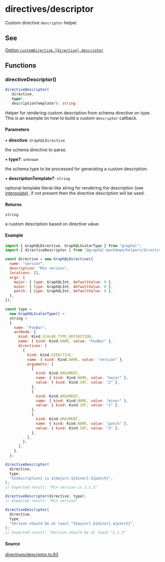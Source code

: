 # directives/descriptor

Custom directive `descriptor` helper.

## See

[Option `customDirective.[directive].descriptor`](https://graphql-markdown.github.io/docs/advanced/custom-directive#descriptor)

## Functions

### directiveDescriptor()

```ts
directiveDescriptor(
   directive,
   type?,
   descriptionTemplate?): string
```

Helper for rendering custom description from schema directive on type.
This is an example on how to build a custom `descriptor` callback.

#### Parameters

▪ **directive**: `GraphQLDirective`

the schema directive to parse.

▪ **type?**: `unknown`

the schema type to be processed for generating a custom description.

▪ **descriptionTemplate?**: `string`

optional template literal-like string for rendering the description (see [interpolate](../utils/interpolate.md#interpolate)), if not present then the directive description will be used.

#### Returns

`string`

a custom description based on directive value.

#### Example

```js
import { GraphQLDirective, GraphQLScalarType } from "graphql";
import { directiveDescriptor } from "@graphql-markdown/helpers/directives/descriptor";

const directive = new GraphQLDirective({
  name: "version",
  description: "Min version",
  locations: [],
  args: {
    major: { type: GraphQLInt, defaultValue: 0 },
    minor: { type: GraphQLInt, defaultValue: 0 },
    patch: { type: GraphQLInt, defaultValue: 0 },
  },
});

const type =
  new GraphQLScalarType() <
  string >
  {
    name: "FooBar",
    astNode: {
      kind: Kind.SCALAR_TYPE_DEFINITION,
      name: { kind: Kind.NAME, value: "FooBar" },
      directives: [
        {
          kind: Kind.DIRECTIVE,
          name: { kind: Kind.NAME, value: "version" },
          arguments: [
            {
              kind: Kind.ARGUMENT,
              name: { kind: Kind.NAME, value: "major" },
              value: { kind: Kind.INT, value: "2" },
            },
            {
              kind: Kind.ARGUMENT,
              name: { kind: Kind.NAME, value: "minor" },
              value: { kind: Kind.INT, value: "1" },
            },
            {
              kind: Kind.ARGUMENT,
              name: { kind: Kind.NAME, value: "patch" },
              value: { kind: Kind.INT, value: "3" },
            },
          ],
        },
      ],
    },
  };

directiveDescriptor(
  directive,
  type,
  "${description} is ${major}.${minor}.${patch}",
);
// Expected result: "Min version is 2.1.3"

directiveDescriptor(directive, type);
// Expected result: "Min version"

directiveDescriptor(
  directive,
  type,
  "Version should be at least ^${major}.${minor}.${patch}",
);
// Expected result: "Version should be at least ^2.1.3"
```

#### Source

[directives/descriptor.ts:83](https://github.com/graphql-markdown/graphql-markdown/blob/main/packages/helpers/src/directives/descriptor.ts#L83)
